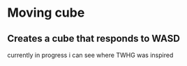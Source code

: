 # Moving cube
## Creates a cube that responds to WASD
currently in progress
i can see where TWHG was inspired
